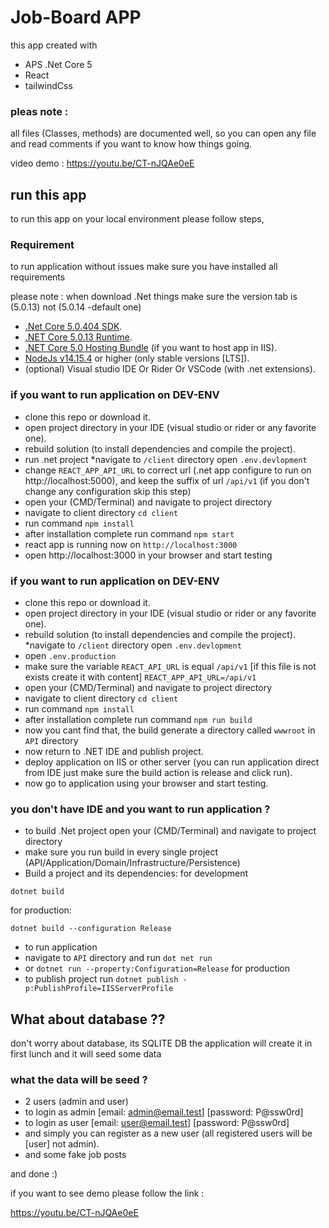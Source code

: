 # Job-Board APP



this app created with

* APS .Net Core 5
* React <typescript>
* tailwindCss

### pleas note : 

all files (Classes, methods) are documented well,
so you can open any file and read comments if you want to know how things going.



video demo : https://youtu.be/CT-nJQAe0eE



## run this app

to run this app on your local environment please follow steps,

### Requirement

to run application without issues make sure you have installed all requirements

please note : when download .Net things make sure the version tab is (5.0.13) not (5.0.14 -default one)

 - [.Net Core 5.0.404 SDK](https://dotnet.microsoft.com/en-us/download/dotnet/5.0).
 - [.NET Core 5.0.13 Runtime](https://dotnet.microsoft.com/en-us/download/dotnet/5.0).
 - [.NET Core 5.0 Hosting Bundle](https://dotnet.microsoft.com/en-us/download/dotnet/5.0) (if you want to host app in IIS).
 - [NodeJs v14.15.4](https://nodejs.org/en/) or higher (only stable versions [LTS]).
 - (optional) Visual studio IDE Or Rider Or VSCode (with .net extensions).

### if you want to run application on DEV-ENV

* clone this repo or download it.
* open project directory in your IDE (visual studio or rider or any favorite one).
* rebuild solution (to install dependencies and compile the project).
* run .net project
  *navigate to `/client` directory open `.env.devlopment` 
* change `REACT_APP_API_URL` to correct url (.net app configure to run on http://localhost:5000), and keep the suffix of url `/api/v1` (if you don't change any configuration skip this step)
* open your (CMD/Terminal) and navigate to project directory
* navigate to client directory `cd client`
* run command `npm install`
* after installation complete run command `npm start`
* react app is running now on `http://localhost:3000`
* open http://localhost:3000 in your browser and start testing

### if you want to run application on DEV-ENV

* clone this repo or download it.
* open project directory in your IDE (visual studio or rider or any favorite one).
* rebuild solution (to install dependencies and compile the project).
  *navigate to `/client` directory open `.env.devlopment` 
* open `.env.production` 
* make sure the variable `REACT_API_URL` is equal  `/api/v1` [if this file is not exists create it with content] `REACT_APP_API_URL=/api/v1`
* open your (CMD/Terminal) and navigate to project directory
* navigate to client directory `cd client`
* run command `npm install`
* after installation complete run command `npm run build`
* now you cant find that, the build generate a directory called `wwwroot` in `API` directory
* now return to .NET IDE and publish project.
* deploy application on IIS or other server (you can run application direct from IDE just make sure the build action is release and click run).
* now go to application using your browser and start testing.

### you don't have IDE and you want to run application ?

* to build .Net project open your (CMD/Terminal) and navigate to project directory
* make sure you run build in every single project (API/Application/Domain/Infrastructure/Persistence)
* Build a project and its dependencies:
  for development

```
dotnet build
```

for production:

```
dotnet build --configuration Release
```

* to run application
* navigate to `API` directory and run `dot net run`
* or `dotnet run --property:Configuration=Release` for production
* to publish project run `dotnet publish -p:PublishProfile=IISServerProfile`


## What about database ??

don't worry about database, its SQLITE DB
the application will create it in first lunch and it will seed some data

### what the data will be seed ?

 * 2 users (admin and user)
 * to login as admin [email: admin@email.test] [password: P@ssw0rd]
 * to login as user [email: user@email.test] [password: P@ssw0rd]
 * and simply you can register as a new user (all registered users will be [user] not admin).
 * and some fake job posts

and done :)

if you want to see demo please follow the link :

https://youtu.be/CT-nJQAe0eE